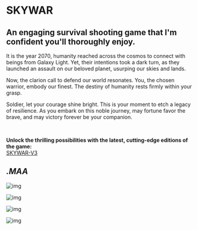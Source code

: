 # SKYWAR

## An engaging survival shooting game that I'm confident you'll thoroughly enjoy.

It is the year 2070, humanity reached across the cosmos to connect with beings from Galaxy Light. Yet, their intentions took a dark turn, as they launched an assault on our beloved planet, usurping our skies and lands.

Now, the clarion call to defend our world resonates. You, the chosen warrior, embody our finest. The destiny of humanity rests firmly within your grasp.

Soldier, let your courage shine bright. This is your moment to etch a legacy of resilience. As you embark on this noble journey, may fortune favor the brave, and may victory forever be your companion.

<br/>

**Unlock the thrilling possibilities with the latest, cutting-edge editions of the game:**
<br/>
[SKYWAR-V3](https://github.com/MA-Abahmane/SKYWAR/tree/SKYWAR-V3)

*.MAA*
---

![img](https://github.com/MA-Abahmane/SKYWAR/tree/SKYWAR-V3/images/main-V2.png)

![img](https://github.com/MA-Abahmane/SKYWAR/tree/SKYWAR-V3/images/inGameI-V2.png)

![img](https://github.com/MA-Abahmane/SKYWAR/tree/SKYWAR-V3/images/inGameII-V2.png)

![img](https://github.com/MA-Abahmane/SKYWAR/tree/SKYWAR-V3/images/slides-V2.png)



